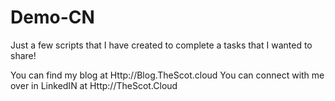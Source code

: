 # Demo-CN
Just a few scripts that I have created to complete a tasks that I wanted to share! 

You can find my blog at Http://Blog.TheScot.cloud 
You can connect with me over in LinkedIN at Http://TheScot.Cloud
